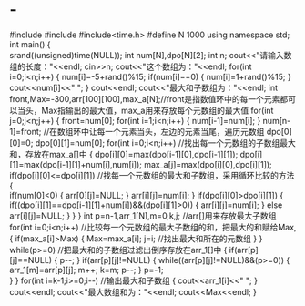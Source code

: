 # -
#include<iostream>
#include<string>
#include<time.h>
#define N 1000
using namespace std;
int main()
{	
	srand((unsigned)time(NULL));
	int num[N],dpo[N][2];
	int n;
	cout<<"请输入数组的长度："<<endl;
	cin>>n;
	cout<<"这个数组为："<<endl;
    for(int i=0;i<n;i++)
	{
		num[i]=-5+rand()%15;
		if(num[i]==0)
		{
			num[i]=1+rand()%15;
		}
	    cout<<num[i]<<" ";
    }
	cout<<endl;
	cout<<"最大和子数组为："<<endl;
	int front,Max=-300,arr[100][100],max_a[N];//front是指数值环中的每一个元素都可以当头，Max指输出的最大值，max_a用来存放每个元数组的最大值
	for(int j=0;j<n;j++)
	{
		front=num[0];
		for(int i=1;i<n;i++)
		{
			num[i-1]=num[i];
		}
		num[n-1]=front;               //在数组环中让每一个元素当头，左边的元素当尾，遍历元数组 
	    dpo[0][0]=0;
	    dpo[0][1]=num[0];
	    for(int i=0;i<n;i++)          //找出每一个元数组的子数组最大和，存放在max_a[]中
	   {
			dpo[i][0]=max(dpo[i-1][0],dpo[i-1][1]);
			dpo[i][1]=max(dpo[i-1][1]+num[i],num[i]);
			max_a[j]=max(dpo[i][0],dpo[i][1]);
			if(dpo[i][0]<=dpo[i][1])      //找每一个元数组的最大和子数组，采用循环比较的方法
			{   
				if(num[0]<0)
				{
					arr[0][j]=NULL;
				}
				arr[i][j]=num[i];
			}
			if(dpo[i][0]>dpo[i][1])
			{
				if((dpo[i][1]==dpo[i-1][1]+num[i])&&(dpo[i][1]>0))
				{
					arr[i][j]=num[i];
				}
				else
				arr[i][j]=NULL;
			}
		}
	}
	int p=n-1,arr_1[N],m=0,k,j;     //arr[]用来存放最大子数组
	for(int i=0;i<n;i++)            //比较每一个元数组的最大子数组的和，把最大的和赋给Max,
	{
		if(max_a[i]>Max)
		{
			Max=max_a[i];
			j=i;                  //找出最大和所在的元数组
		}
	}
	while(p>=0)                   //把最大和的子数组过滤出倒序存放在arr_1[]中
	{
		if(arr[p][j]==NULL)
		{
			p--;
		}
		if(arr[p][j]!=NULL)
		{
			while((arr[p][j]!=NULL)&&(p>=0))
			{
				arr_1[m]=arr[p][j];
				m++;
				k=m;
				p--;
			}
			p=-1;	
		}
	}
	for(int i=k-1;i>=0;i--)      //输出最大和子数组
	{
		cout<<arr_1[i]<<" ";
	}
	cout<<endl;
	cout<<"最大数组和为："<<endl;
	cout<<Max<<endl;
}
	
